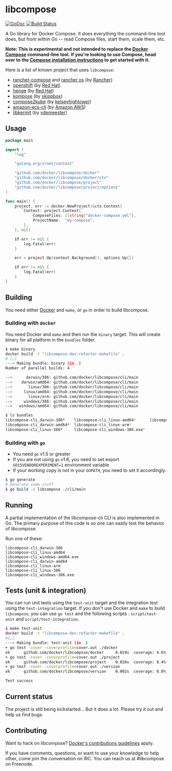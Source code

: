 # libcompose

[![GoDoc](https://godoc.org/github.com/docker/libcompose?status.png)](https://godoc.org/github.com/docker/libcompose)
[![Build Status](https://jenkins.dockerproject.org/job/docker/job/libcompose/branch/master/badge/icon)](https://jenkins.dockerproject.org/job/docker/job/libcompose/branch/master/)

A Go library for Docker Compose. It does everything the command-line tool does, but from within Go -- read Compose files, start them, scale them, etc.

**Note: This is experimental and not intended to replace the [Docker Compose](https://github.com/docker/compose) command-line tool. If you're looking to use Compose, head over to the [Compose installation instructions](http://docs.docker.com/compose/install/) to get started with it.**

Here is a list of known project that uses `libcompose`:

- [rancher-compose](https://github.com/rancher/rancher-compose) and [rancher os](https://github.com/rancher/os) (by [Rancher](https://github.com/rancher))
- [openshift](https://github.com/openshift/origin) (by [Red Hat](https://github.com/openshift))
- [henge](https://github.com/redhat-developer/henge) (by [Red Hat](https://github.com/redhat-developer))
- [kompose](https://github.com/skippbox/kompose2) (by [skippbox](https://github.com/skippbox))
- [compose2kube](https://github.com/kelseyhightower/compose2kube) (by [kelseyhightower](https://github.com/kelseyhightower))
- [amazon-ecs-cli](https://github.com/aws/amazon-ecs-cli) (by [Amazon AWS](https://github.com/aws))
- [libkermit](https://github.com/libkermit/docker) (by [vdemeester](https://github.com/vdemeester))

## Usage

```go
package main

import (
	"log"

	"golang.org/x/net/context"

	"github.com/docker/libcompose/docker"
	"github.com/docker/libcompose/docker/ctx"
	"github.com/docker/libcompose/project"
	"github.com/docker/libcompose/project/options"
)

func main() {
	project, err := docker.NewProject(&ctx.Context{
		Context: project.Context{
			ComposeFiles: []string{"docker-compose.yml"},
			ProjectName:  "my-compose",
		},
	}, nil)

	if err != nil {
		log.Fatal(err)
	}

	err = project.Up(context.Background(), options.Up{})

	if err != nil {
		log.Fatal(err)
	}
}
```


## Building

You need either [Docker](http://github.com/docker/docker) and `make`,
or `go` in order to build libcompose.

### Building with `docker`

You need Docker and ``make`` and then run the ``binary`` target. This
will create binary for all platform in the `bundles` folder. 

```bash
$ make binary
docker build -t "libcompose-dev:refactor-makefile" .
# […]
---> Making bundle: binary (in .)
Number of parallel builds: 4

-->      darwin/386: github.com/docker/libcompose/cli/main
-->    darwin/amd64: github.com/docker/libcompose/cli/main
-->       linux/386: github.com/docker/libcompose/cli/main
-->     linux/amd64: github.com/docker/libcompose/cli/main
-->       linux/arm: github.com/docker/libcompose/cli/main
-->     windows/386: github.com/docker/libcompose/cli/main
-->   windows/amd64: github.com/docker/libcompose/cli/main

$ ls bundles
libcompose-cli_darwin-386*    libcompose-cli_linux-amd64*      libcompose-cli_windows-amd64.exe*
libcompose-cli_darwin-amd64*  libcompose-cli_linux-arm*
libcompose-cli_linux-386*     libcompose-cli_windows-386.exe*
```


### Building with `go`

- You need `go` v1.5 or greater
- If you are not using `go` v1.6, you need to set export `GO15VENDOREXPERIMENT=1` environment variable
- If your working copy is not in your `GOPATH`, you need to set it
accordingly.

```bash
$ go generate
# Generate some stuff
$ go build -o libcompose ./cli/main
```


## Running

A partial implementation of the libcompose-cli CLI is also implemented in Go. The primary purpose of this code is so one can easily test the behavior of libcompose.

Run one of these:

```
libcompose-cli_darwin-386
libcompose-cli_linux-amd64
libcompose-cli_windows-amd64.exe
libcompose-cli_darwin-amd64
libcompose-cli_linux-arm
libcompose-cli_linux-386
libcompose-cli_windows-386.exe
```

## Tests (unit & integration)


You can run unit tests using the `test-unit` target and the
integration test using the `test-integration` target. If you don't use
Docker and `make` to build `libcompose`, you can use `go test` and the
following scripts : `script/test-unit` and `script/test-integration`.

```bash
$ make test-unit
docker build -t "libcompose-dev:refactor-makefile" .
#[…]
---> Making bundle: test-unit (in .)
+ go test -cover -coverprofile=cover.out ./docker
ok      github.com/docker/libcompose/docker     0.019s  coverage: 4.6% of statements
+ go test -cover -coverprofile=cover.out ./project
ok      github.com/docker/libcompose/project    0.010s  coverage: 8.4% of statements
+ go test -cover -coverprofile=cover.out ./version
ok      github.com/docker/libcompose/version    0.002s  coverage: 0.0% of statements

Test success
```


## Current status

The project is still being kickstarted... But it does a lot.  Please try it out and help us find bugs.

## Contributing

Want to hack on libcompose? [Docker's contributions guidelines](https://github.com/docker/libcompose/blob/master/CONTRIBUTING.md) apply.

If you have comments, questions, or want to use your knowledge to help other, come join the conversation on IRC. You can reach us at #libcompose on Freenode.

